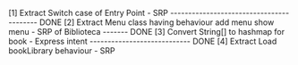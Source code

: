 [1] Extract Switch case of Entry Point - SRP ----------------------------------------- DONE
[2] Extract Menu class having behaviour add menu show menu - SRP of Biblioteca ------- DONE
[3] Convert String[] to hashmap for book - Express intent ---------------------------- DONE
[4] Extract Load bookLibrary behaviour - SRP